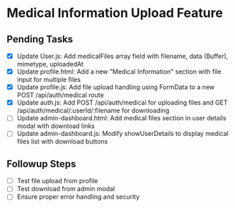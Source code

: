 # Medical Information Upload Feature

## Pending Tasks
- [x] Update User.js: Add medicalFiles array field with filename, data (Buffer), mimetype, uploadedAt
- [x] Update profile.html: Add a new "Medical Information" section with file input for multiple files
- [x] Update profile.js: Add file upload handling using FormData to a new POST /api/auth/medical route
- [x] Update auth.js: Add POST /api/auth/medical for uploading files and GET /api/auth/medical/:userId/:filename for downloading
- [ ] Update admin-dashboard.html: Add medical files section in user details modal with download links
- [ ] Update admin-dashboard.js: Modify showUserDetails to display medical files list with download buttons

## Followup Steps
- [ ] Test file upload from profile
- [ ] Test download from admin modal
- [ ] Ensure proper error handling and security
